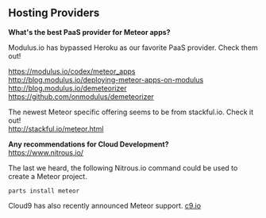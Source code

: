 ## Hosting Providers
 **What's the best PaaS provider for Meteor apps?**    

Modulus.io has bypassed Heroku as our favorite PaaS provider.  Check them out!  

https://modulus.io/codex/meteor_apps  
http://blog.modulus.io/deploying-meteor-apps-on-modulus  
http://blog.modulus.io/demeteorizer  
https://github.com/onmodulus/demeteorizer  

The newest Meteor specific offering seems to be from stackful.io.  Check it out!  
http://stackful.io/meteor.html

**Any recommendations for Cloud Development?**    
https://www.nitrous.io/  

The last we heard, the following Nitrous.io command could be used to create a Meteor project.  
````
parts install meteor
````


Cloud9 has also recently announced Meteor support.
[c9.io](https://c9.io/)
